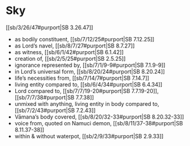 # Sky

[[sb/3/26/47#purport|SB 3.26.47]]

* as bodily constituent, [[sb/7/12/25#purport|SB 7.12.25]]
* as Lord’s navel, [[sb/8/7/27#purport|SB 8.7.27]]
* as witness, [[sb/6/1/42#purport|SB 6.1.42]]
* creation of, [[sb/2/5/25#purport|SB 2.5.25]]
* ignorance represented by, [[sb/7/1/9-9#purport|SB 7.1.9-9]]
* in Lord’s universal form, [[sb/8/20/24#purport|SB 8.20.24]]
* life’s necessities from, [[sb/7/14/7#purport|SB 7.14.7]]
* living entity compared to, [[sb/6/4/34#purport|SB 6.4.34]]
* Lord compared to, [[sb/7/7/19-20#purport|SB 7.7.19-20]], [[sb/7/7/38#purport|SB 7.7.38]]
* unmixed with anything, living entity in body compared to, [[sb/7/2/43#purport|SB 7.2.43]]
* Vāmana’s body covered, [[sb/8/20/32-33#purport|SB 8.20.32-33]]
* voice from, quoted on Namuci demon, [[sb/8/11/37-38#purport|SB 8.11.37-38]]
* within & without waterpot, [[sb/2/9/33#purport|SB 2.9.33]]
